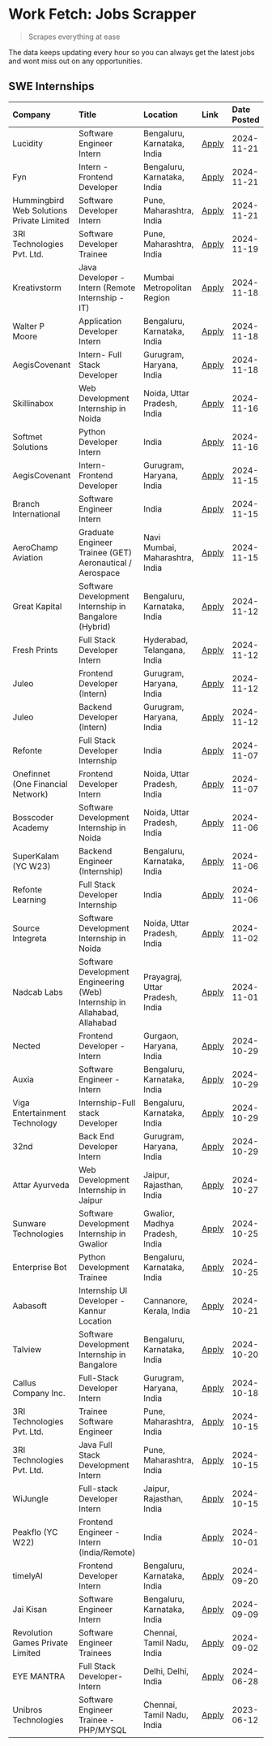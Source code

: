 # Work Fetch: Jobs Scrapper
> Scrapes everything at ease

The data keeps updating every hour so you can always get the latest jobs and wont miss out on any opportunities.

## SWE Internships
<!--START_SECTION:workfetch-->
| Company                                   | Title                                                                     | Location                        | Link                                                                                                                                                                                                                                        | Date Posted   |
|:------------------------------------------|:--------------------------------------------------------------------------|:--------------------------------|:--------------------------------------------------------------------------------------------------------------------------------------------------------------------------------------------------------------------------------------------|:--------------|
| Lucidity                                  | Software Engineer Intern                                                  | Bengaluru, Karnataka, India     | [Apply](https://in.linkedin.com/jobs/view/software-engineer-intern-at-lucidity-4081805788?position=18&pageNum=0&refId=tS3lQSBPRGnz3zyAzoKqyg%3D%3D&trackingId=liN3WrhyV1fhu647rjhg5A%3D%3D)                                                 | 2024-11-21    |
| Fyn                                       | Intern - Frontend Developer                                               | Bengaluru, Karnataka, India     | [Apply](https://in.linkedin.com/jobs/view/intern-frontend-developer-at-fyn-4079706595?position=20&pageNum=0&refId=tS3lQSBPRGnz3zyAzoKqyg%3D%3D&trackingId=HnroURRVuv5FSyF42MtDwg%3D%3D)                                                     | 2024-11-21    |
| Hummingbird Web Solutions Private Limited | Software Developer Intern                                                 | Pune, Maharashtra, India        | [Apply](https://in.linkedin.com/jobs/view/software-developer-intern-at-hummingbird-web-solutions-private-limited-4079796998?position=51&pageNum=0&refId=tS3lQSBPRGnz3zyAzoKqyg%3D%3D&trackingId=BJG5txeJtiD0mzXlYTafaQ%3D%3D)               | 2024-11-21    |
| 3RI Technologies Pvt. Ltd.                | Software Developer Trainee                                                | Pune, Maharashtra, India        | [Apply](https://in.linkedin.com/jobs/view/software-developer-trainee-at-3ri-technologies-pvt-ltd-4080283578?position=15&pageNum=0&refId=tS3lQSBPRGnz3zyAzoKqyg%3D%3D&trackingId=cj%2FBvgVoMmzF6xvBFpIbKw%3D%3D)                             | 2024-11-19    |
| Kreativstorm                              | Java Developer - Intern (Remote Internship - IT)                          | Mumbai Metropolitan Region      | [Apply](https://in.linkedin.com/jobs/view/java-developer-intern-remote-internship-it-at-kreativstorm-4079340084?position=23&pageNum=0&refId=tS3lQSBPRGnz3zyAzoKqyg%3D%3D&trackingId=2%2F5NyWFRV9ITm5paau43Wg%3D%3D)                         | 2024-11-18    |
| Walter P Moore                            | Application Developer Intern                                              | Bengaluru, Karnataka, India     | [Apply](https://in.linkedin.com/jobs/view/application-developer-intern-at-walter-p-moore-4077126811?position=32&pageNum=0&refId=tS3lQSBPRGnz3zyAzoKqyg%3D%3D&trackingId=Srrz9lRvobWV3ly3rElbaQ%3D%3D)                                       | 2024-11-18    |
| AegisCovenant                             | Intern- Full Stack Developer                                              | Gurugram, Haryana, India        | [Apply](https://in.linkedin.com/jobs/view/intern-full-stack-developer-at-aegiscovenant-4079044973?position=53&pageNum=0&refId=tS3lQSBPRGnz3zyAzoKqyg%3D%3D&trackingId=iRlclkylcVDjqgs9S2gSaQ%3D%3D)                                         | 2024-11-18    |
| Skillinabox                               | Web Development Internship in Noida                                       | Noida, Uttar Pradesh, India     | [Apply](https://in.linkedin.com/jobs/view/web-development-internship-in-noida-at-skillinabox-4077783016?position=30&pageNum=0&refId=tS3lQSBPRGnz3zyAzoKqyg%3D%3D&trackingId=GN17Gk3DB0V%2FmojUyXe8XA%3D%3D)                                 | 2024-11-16    |
| Softmet Solutions                         | Python Developer Intern                                                   | India                           | [Apply](https://in.linkedin.com/jobs/view/python-developer-intern-at-softmet-solutions-4077988782?position=55&pageNum=0&refId=tS3lQSBPRGnz3zyAzoKqyg%3D%3D&trackingId=ggf%2FBdoZuslr%2FEPyGynO2Q%3D%3D)                                     | 2024-11-16    |
| AegisCovenant                             | Intern- Frontend Developer                                                | Gurugram, Haryana, India        | [Apply](https://in.linkedin.com/jobs/view/intern-frontend-developer-at-aegiscovenant-4077391475?position=28&pageNum=0&refId=tS3lQSBPRGnz3zyAzoKqyg%3D%3D&trackingId=JVvTva67HZi42U%2FqZFhE7Q%3D%3D)                                         | 2024-11-15    |
| Branch International                      | Software Engineer Intern                                                  | India                           | [Apply](https://in.linkedin.com/jobs/view/software-engineer-intern-at-branch-international-4054425650?position=44&pageNum=0&refId=tS3lQSBPRGnz3zyAzoKqyg%3D%3D&trackingId=rCbwBXqbVwl5gnMM554jQQ%3D%3D)                                     | 2024-11-15    |
| AeroChamp Aviation                        | Graduate Engineer Trainee (GET) Aeronautical / Aerospace                  | Navi Mumbai, Maharashtra, India | [Apply](https://in.linkedin.com/jobs/view/graduate-engineer-trainee-get-aeronautical-aerospace-at-aerochamp-aviation-4075807848?position=48&pageNum=0&refId=tS3lQSBPRGnz3zyAzoKqyg%3D%3D&trackingId=9js2fB3xURsJ9jaXp3Oz9g%3D%3D)           | 2024-11-15    |
| Great Kapital                             | Software Development Internship in Bangalore (Hybrid)                     | Bengaluru, Karnataka, India     | [Apply](https://in.linkedin.com/jobs/view/software-development-internship-in-bangalore-hybrid-at-great-kapital-4074322094?position=21&pageNum=0&refId=tS3lQSBPRGnz3zyAzoKqyg%3D%3D&trackingId=0PxYHIaXjOdTtd%2BEBLRwgQ%3D%3D)               | 2024-11-12    |
| Fresh Prints                              | Full Stack Developer Intern                                               | Hyderabad, Telangana, India     | [Apply](https://in.linkedin.com/jobs/view/full-stack-developer-intern-at-fresh-prints-4074759619?position=37&pageNum=0&refId=tS3lQSBPRGnz3zyAzoKqyg%3D%3D&trackingId=DXcb6VGUW5xBDlz%2Bb%2BtX8g%3D%3D)                                      | 2024-11-12    |
| Juleo                                     | Frontend Developer (Intern)                                               | Gurugram, Haryana, India        | [Apply](https://in.linkedin.com/jobs/view/frontend-developer-intern-at-juleo-4072443159?position=45&pageNum=0&refId=tS3lQSBPRGnz3zyAzoKqyg%3D%3D&trackingId=85OTv5oDpCKPMhKZNnISbw%3D%3D)                                                   | 2024-11-12    |
| Juleo                                     | Backend Developer (Intern)                                                | Gurugram, Haryana, India        | [Apply](https://in.linkedin.com/jobs/view/backend-developer-intern-at-juleo-4072437848?position=59&pageNum=0&refId=tS3lQSBPRGnz3zyAzoKqyg%3D%3D&trackingId=eSqP29HTdjFVUmYygICpPA%3D%3D)                                                    | 2024-11-12    |
| Refonte                                   | Full Stack Developer Internship                                           | India                           | [Apply](https://in.linkedin.com/jobs/view/full-stack-developer-internship-at-refonte-4071576773?position=33&pageNum=0&refId=tS3lQSBPRGnz3zyAzoKqyg%3D%3D&trackingId=C5GYNS6r7De21%2Bb3uU3fEA%3D%3D)                                         | 2024-11-07    |
| Onefinnet (One Financial Network)         | Frontend Developer Intern                                                 | Noida, Uttar Pradesh, India     | [Apply](https://in.linkedin.com/jobs/view/frontend-developer-intern-at-onefinnet-one-financial-network-4067260672?position=46&pageNum=0&refId=tS3lQSBPRGnz3zyAzoKqyg%3D%3D&trackingId=giU6zp9rl4mnhI0mO%2BE%2FvQ%3D%3D)                     | 2024-11-07    |
| Bosscoder Academy                         | Software Development Internship in Noida                                  | Noida, Uttar Pradesh, India     | [Apply](https://in.linkedin.com/jobs/view/software-development-internship-in-noida-at-bosscoder-academy-4070090866?position=8&pageNum=0&refId=tS3lQSBPRGnz3zyAzoKqyg%3D%3D&trackingId=uOlPYYSD61e8Hvq3cgGO4Q%3D%3D)                         | 2024-11-06    |
| SuperKalam (YC W23)                       | Backend Engineer (Internship)                                             | Bengaluru, Karnataka, India     | [Apply](https://in.linkedin.com/jobs/view/backend-engineer-internship-at-superkalam-yc-w23-4069134451?position=29&pageNum=0&refId=tS3lQSBPRGnz3zyAzoKqyg%3D%3D&trackingId=4vc2P5TTQrNHBTRrConI%2Fw%3D%3D)                                   | 2024-11-06    |
| Refonte Learning                          | Full Stack Developer Internship                                           | India                           | [Apply](https://in.linkedin.com/jobs/view/full-stack-developer-internship-at-refonte-learning-4070516081?position=36&pageNum=0&refId=tS3lQSBPRGnz3zyAzoKqyg%3D%3D&trackingId=UKFip7bjVSxFOKvfgFOzsQ%3D%3D)                                  | 2024-11-06    |
| Source Integreta                          | Software Development Internship in Noida                                  | Noida, Uttar Pradesh, India     | [Apply](https://in.linkedin.com/jobs/view/software-development-internship-in-noida-at-source-integreta-4066120527?position=11&pageNum=0&refId=tS3lQSBPRGnz3zyAzoKqyg%3D%3D&trackingId=Mf7sf5E2a4hRSaDcu9kp4A%3D%3D)                         | 2024-11-02    |
| Nadcab Labs                               | Software Development Engineering (Web) Internship in Allahabad, Allahabad | Prayagraj, Uttar Pradesh, India | [Apply](https://in.linkedin.com/jobs/view/software-development-engineering-web-internship-in-allahabad-allahabad-at-nadcab-labs-4064940107?position=7&pageNum=0&refId=tS3lQSBPRGnz3zyAzoKqyg%3D%3D&trackingId=KWlP0LdE4p876o3ktybBDQ%3D%3D) | 2024-11-01    |
| Nected                                    | Frontend Developer - Intern                                               | Gurgaon, Haryana, India         | [Apply](https://in.linkedin.com/jobs/view/frontend-developer-intern-at-nected-4060911002?position=5&pageNum=0&refId=tS3lQSBPRGnz3zyAzoKqyg%3D%3D&trackingId=hQOyWthf1sKYpzSrVWeO7A%3D%3D)                                                   | 2024-10-29    |
| Auxia                                     | Software Engineer - Intern                                                | Bengaluru, Karnataka, India     | [Apply](https://in.linkedin.com/jobs/view/software-engineer-intern-at-auxia-4060904544?position=16&pageNum=0&refId=tS3lQSBPRGnz3zyAzoKqyg%3D%3D&trackingId=ASuvk7pSP8lfhLLmWtnFMQ%3D%3D)                                                    | 2024-10-29    |
| Viga Entertainment Technology             | Internship-Full stack Developer                                           | Bengaluru, Karnataka, India     | [Apply](https://in.linkedin.com/jobs/view/internship-full-stack-developer-at-viga-entertainment-technology-4061962911?position=38&pageNum=0&refId=tS3lQSBPRGnz3zyAzoKqyg%3D%3D&trackingId=Zwh%2BvBqzOqHqt2MN8CqacA%3D%3D)                   | 2024-10-29    |
| 32nd                                      | Back End Developer Intern                                                 | Gurugram, Haryana, India        | [Apply](https://in.linkedin.com/jobs/view/back-end-developer-intern-at-32nd-4062280105?position=41&pageNum=0&refId=tS3lQSBPRGnz3zyAzoKqyg%3D%3D&trackingId=vav2agtjTFiCNC8Wx4FH%2Fg%3D%3D)                                                  | 2024-10-29    |
| Attar Ayurveda                            | Web Development Internship in Jaipur                                      | Jaipur, Rajasthan, India        | [Apply](https://in.linkedin.com/jobs/view/web-development-internship-in-jaipur-at-attar-ayurveda-4060435312?position=40&pageNum=0&refId=tS3lQSBPRGnz3zyAzoKqyg%3D%3D&trackingId=XXZzxnoprpksLMPt5uHR6Q%3D%3D)                               | 2024-10-27    |
| Sunware Technologies                      | Software Development Internship in Gwalior                                | Gwalior, Madhya Pradesh, India  | [Apply](https://in.linkedin.com/jobs/view/software-development-internship-in-gwalior-at-sunware-technologies-4059018500?position=12&pageNum=0&refId=tS3lQSBPRGnz3zyAzoKqyg%3D%3D&trackingId=C3ugOC21ArBxHIb2xIBqqA%3D%3D)                   | 2024-10-25    |
| Enterprise Bot                            | Python Development Trainee                                                | Bengaluru, Karnataka, India     | [Apply](https://in.linkedin.com/jobs/view/python-development-trainee-at-enterprise-bot-4059097615?position=26&pageNum=0&refId=tS3lQSBPRGnz3zyAzoKqyg%3D%3D&trackingId=qgalwx7KdA7P%2Fh2SjdNgOQ%3D%3D)                                       | 2024-10-25    |
| Aabasoft                                  | Internship UI Developer - Kannur Location                                 | Cannanore, Kerala, India        | [Apply](https://in.linkedin.com/jobs/view/internship-ui-developer-kannur-location-at-aabasoft-4055898437?position=19&pageNum=0&refId=tS3lQSBPRGnz3zyAzoKqyg%3D%3D&trackingId=PTkWgCKK9lyq5s2Vy33vlQ%3D%3D)                                  | 2024-10-21    |
| Talview                                   | Software Development Internship in Bangalore                              | Bengaluru, Karnataka, India     | [Apply](https://in.linkedin.com/jobs/view/software-development-internship-in-bangalore-at-talview-4055420944?position=3&pageNum=0&refId=tS3lQSBPRGnz3zyAzoKqyg%3D%3D&trackingId=3jaS4UQh6YJblm6f4ZFlpA%3D%3D)                               | 2024-10-20    |
| Callus Company Inc.                       | Full-Stack Developer Intern                                               | Gurugram, Haryana, India        | [Apply](https://in.linkedin.com/jobs/view/full-stack-developer-intern-at-callus-company-inc-4052948592?position=31&pageNum=0&refId=tS3lQSBPRGnz3zyAzoKqyg%3D%3D&trackingId=5Ekjzv3gslUZ6gc%2Bl3ld%2Fw%3D%3D)                                | 2024-10-18    |
| 3RI Technologies Pvt. Ltd.                | Trainee Software Engineer                                                 | Pune, Maharashtra, India        | [Apply](https://in.linkedin.com/jobs/view/trainee-software-engineer-at-3ri-technologies-pvt-ltd-4048233384?position=35&pageNum=0&refId=tS3lQSBPRGnz3zyAzoKqyg%3D%3D&trackingId=GBacOjkOOy7ygobybDjjqQ%3D%3D)                                | 2024-10-15    |
| 3RI Technologies Pvt. Ltd.                | Java Full Stack Development Intern                                        | Pune, Maharashtra, India        | [Apply](https://in.linkedin.com/jobs/view/java-full-stack-development-intern-at-3ri-technologies-pvt-ltd-4048231995?position=43&pageNum=0&refId=tS3lQSBPRGnz3zyAzoKqyg%3D%3D&trackingId=WGrXmj6AKj9dnqJUCtiLfA%3D%3D)                       | 2024-10-15    |
| WiJungle                                  | Full-stack Developer Intern                                               | Jaipur, Rajasthan, India        | [Apply](https://in.linkedin.com/jobs/view/full-stack-developer-intern-at-wijungle-4048227759?position=56&pageNum=0&refId=tS3lQSBPRGnz3zyAzoKqyg%3D%3D&trackingId=FVhiUxZQU%2FmTrGKTKKY9KA%3D%3D)                                            | 2024-10-15    |
| Peakflo (YC W22)                          | Frontend Engineer - Intern (India/Remote)                                 | India                           | [Apply](https://in.linkedin.com/jobs/view/frontend-engineer-intern-india-remote-at-peakflo-yc-w22-4037729755?position=6&pageNum=0&refId=tS3lQSBPRGnz3zyAzoKqyg%3D%3D&trackingId=WXpYFuAYDJ7DXEHKCV4Yqg%3D%3D)                               | 2024-10-01    |
| timelyAI                                  | Frontend Developer Intern                                                 | Bengaluru, Karnataka, India     | [Apply](https://in.linkedin.com/jobs/view/frontend-developer-intern-at-timelyai-4030925040?position=10&pageNum=0&refId=tS3lQSBPRGnz3zyAzoKqyg%3D%3D&trackingId=j5ulyRjr2C05b4LHxtfagw%3D%3D)                                                | 2024-09-20    |
| Jai Kisan                                 | Software Engineer Intern                                                  | Bengaluru, Karnataka, India     | [Apply](https://in.linkedin.com/jobs/view/software-engineer-intern-at-jai-kisan-4024075360?position=42&pageNum=0&refId=tS3lQSBPRGnz3zyAzoKqyg%3D%3D&trackingId=lyWwSlVzRis2v3T7vy8dzA%3D%3D)                                                | 2024-09-09    |
| Revolution Games Private Limited          | Software Engineer Trainees                                                | Chennai, Tamil Nadu, India      | [Apply](https://in.linkedin.com/jobs/view/software-engineer-trainees-at-revolution-games-private-limited-4015912927?position=39&pageNum=0&refId=tS3lQSBPRGnz3zyAzoKqyg%3D%3D&trackingId=kNs11h5Q%2FzSa7QdQfWIW3A%3D%3D)                     | 2024-09-02    |
| EYE MANTRA                                | Full Stack Developer- Intern                                              | Delhi, Delhi, India             | [Apply](https://in.linkedin.com/jobs/view/full-stack-developer-intern-at-eye-mantra-3960988037?position=57&pageNum=0&refId=tS3lQSBPRGnz3zyAzoKqyg%3D%3D&trackingId=9SKkKH83m7IYNkrL%2Biiqog%3D%3D)                                          | 2024-06-28    |
| Unibros Technologies                      | Software Engineer Trainee - PHP/MYSQL                                     | Chennai, Tamil Nadu, India      | [Apply](https://in.linkedin.com/jobs/view/software-engineer-trainee-php-mysql-at-unibros-technologies-3656599241?position=52&pageNum=0&refId=tS3lQSBPRGnz3zyAzoKqyg%3D%3D&trackingId=tiPKH1aaLQ5knF458mZLOw%3D%3D)                          | 2023-06-12    |
<!--END_SECTION:workfetch-->
